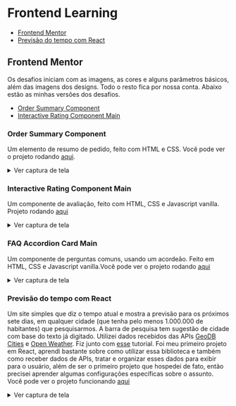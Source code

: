# Frontend Learning

* [Frontend Mentor](#Frontend-Mentor)
* [Previsão do tempo com React](#Interactive-Rating-Component-Main)

## Frontend Mentor
Os desafios iniciam com as imagens, as cores e alguns parâmetros básicos, além das imagens dos designs. Todo o resto fica por nossa conta. Abaixo estão as minhas versões dos desafios.

* [Order Summary Component](#Order-Summary-Component)
* [Interactive Rating Component Main](#Previsão-do-tempo-com-React)
### Order Summary Component
Um elemento de resumo de pedido, feito com HTML e CSS. Você pode ver o projeto rodando [aqui](https://marianafurriel.github.io/frontendmentor/Order%20summary%20component/).
<details>
  <summary>Ver captura de tela</summary>
  <img src="screenshots/os.png"/>
</details>

### Interactive Rating Component Main
Um componente de avaliação, feito com HTML, CSS e Javascript vanilla. Projeto rodando [aqui](https://marianafurriel.github.io/frontendmentor/Interactive%20Rating%20Component%20Main)
<details>
  <summary>Ver captura de tela</summary>
  <img src="screenshots/desktop-ircm.gif"/>
</details>

### FAQ Accordion Card Main
Um componente de perguntas comuns, usando um acordeão. Feito em HTML, CSS e Javascript vanilla.Você pode ver o projeto rodando [aqui](https://marianafurriel.github.io/frontendmentor/Faq%20Accordion%20Card%20Main)
<details>
  <summary>Ver captura de tela</summary>
  <img src="screenshots/facm.gif"/>
</details>

### Previsão do tempo com React
Um site simples que diz o tempo atual e mostra a previsão para os próximos sete dias, em qualquer cidade (que tenha pelo menos 1.000.000 de habitantes) que pesquisarmos. A barra de pesquisa tem sugestão de cidade com base do texto já digitado. Utilizei dados recebidos das APIs [GeoDB Cities](https://rapidapi.com/wirefreethought/api/geodb-cities/) e [Open Weather](https://openweathermap.org/). Fiz junto com [esse](https://www.youtube.com/watch?v=Reny0cTTv24&t=1106s) tutorial. Foi meu primeiro projeto em React, aprendi bastante sobre como utilizar essa biblioteca e também como receber dados de APIs, tratar e organizar esses dados para exibir para o usuário, além de ser o primeiro projeto que hospedei de fato, então precisei aprender algumas configurações específicas sobre o assunto.
Você pode ver o projeto funcionando [aqui](https://weathermf.netlify.app/)
<details>
  <summary>Ver captura de tela</summary>
  <img src="screenshots/rwa.png"/>
</details>